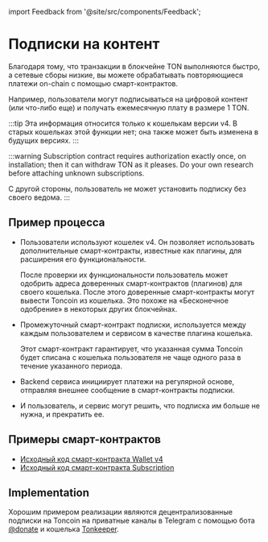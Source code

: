 import Feedback from '@site/src/components/Feedback';

# Подписки на контент

Благодаря тому, что транзакции в блокчейне TON выполняются быстро, а сетевые сборы низкие, вы можете обрабатывать повторяющиеся платежи on-chain с помощью смарт-контрактов.

Например, пользователи могут подписываться на цифровой контент (или что-либо еще) и получать ежемесячную плату в размере 1 TON.

:::tip
Эта информация относится только к кошелькам версии v4. В старых кошельках этой функции нет; она также может быть изменена в будущих версиях.
:::

:::warning
Subscription contract requires authorization exactly once, on installation; then it can withdraw TON as it pleases. Do your own research before attaching unknown subscriptions.

С другой стороны, пользователь не может установить подписку без своего ведома.
:::

## Пример процесса

- Пользователи используют кошелек v4. Он позволяет использовать дополнительные смарт-контракты, известные как плагины, для расширения его функциональности.

   После проверки их функциональности пользователь может одобрить адреса доверенных смарт-контрактов (плагинов) для своего кошелька. После этого доверенные смарт-контракты могут вывести Toncoin из кошелька. Это похоже на «Бесконечное одобрение» в некоторых других блокчейнах.

- Промежуточный смарт-контракт подписки, используется между каждым пользователем и сервисом в качестве плагина кошелька.

   Этот смарт-контракт гарантирует, что указанная сумма Toncoin будет списана с кошелька пользователя не чаще одного раза в течение указанного периода.

- Backend сервиса инициирует платежи на регулярной основе, отправляя внешнее сообщение в смарт-контракты подписки.

- И пользователь, и сервис могут решить, что подписка им больше не нужна, и прекратить ее.

## Примеры смарт-контрактов

- [Исходный код смарт-контракта Wallet v4](https://github.com/ton-blockchain/wallet-contract/blob/main/func/wallet-v4-code.fc)
- [Исходный код смарт-контракта Subscription](https://github.com/ton-blockchain/wallet-contract/blob/main/func/simple-subscription-plugin.fc)

## Implementation

Хорошим примером реализации являются децентрализованные подписки на Toncoin на приватные каналы в Telegram с помощью бота [@donate](https://t.me/donate) и кошелька [Tonkeeper](https://tonkeeper.com). <Feedback />

